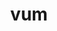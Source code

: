 ---
category: 3-letters
denotation: null
name: vum
reference_link: https://www.etymonline.com/word/vum
root_language: null
root_name: null
title: vum
type: free
word_sums:
- respelling: vum
  sum: 'Vum + '
---